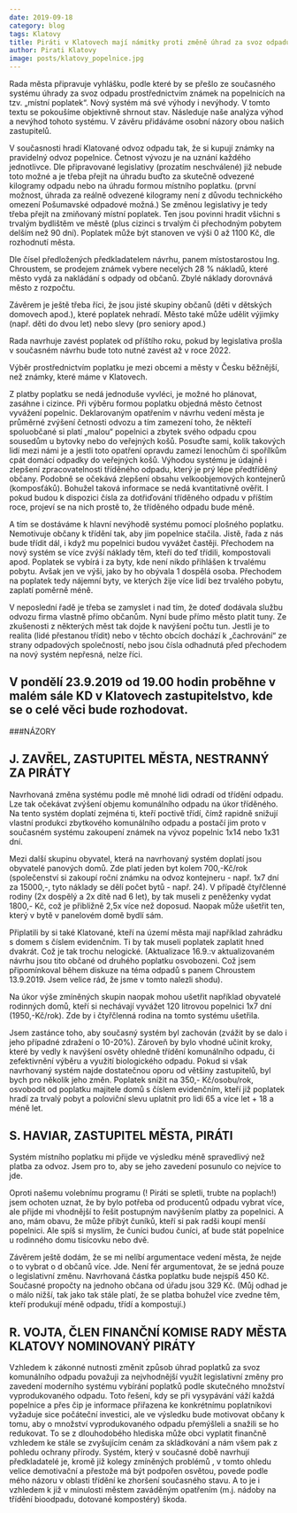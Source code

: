 ```yaml
---
date: 2019-09-18
category: blog
tags: Klatovy
title: Piráti v Klatovech mají námitky proti změně úhrad za svoz odpadu prosazované vedením města
author: Pirati Klatovy
image: posts/klatovy_popelnice.jpg
---
```


Rada města připravuje vyhlášku, podle které by se přešlo ze současného systému úhrady za svoz odpadu prostřednictvím známek na popelnicích na tzv. „místní poplatek“. Nový systém má své výhody i nevýhody. V tomto textu se pokoušíme objektivně shrnout stav. Následuje naše analýza výhod a nevýhod tohoto systému. V závěru přidáváme osobní názory obou našich zastupitelů.

V současnosti hradí Klatované odvoz odpadu tak, že si kupují známky na pravidelný odvoz popelnice. Četnost vývozu je na uznání každého jednotlivce. Dle připravované legislativy (prozatím neschválené) již nebude toto možné a je třeba přejít na úhradu buďto za skutečně odvezené kilogramy odpadu nebo na úhradu formou místního poplatku. (první možnost, úhrada za reálně odvezené kilogramy není z důvodu technického omezení Pošumavské odpadové možná.) Se změnou legislativy je tedy třeba přejít na zmiňovaný místní poplatek. Ten jsou povinni hradit všichni s trvalým bydlištěm ve městě (plus cizinci s trvalým či přechodným pobytem delším než 90 dní). Poplatek může být stanoven ve výši 0 až 1100 Kč, dle rozhodnutí města.

Dle čísel předložených předkladatelem návrhu, panem místostarostou Ing. Chroustem, se prodejem známek vybere necelých 28 % nákladů, které město vydá za nakládání s odpady od občanů. Zbylé náklady dorovnává město z rozpočtu.

Závěrem je ještě třeba říci, že jsou jisté skupiny občanů (děti v dětských domovech apod.), které poplatek nehradí. Město také může udělit výjimky (např. děti do dvou let) nebo slevy (pro seniory apod.)

Rada navrhuje zavést poplatek od příštího roku, pokud by legislativa prošla v současném návrhu bude toto nutné zavést až v roce 2022.

Výběr prostřednictvím poplatku je mezi obcemi a městy v Česku běžnější, než známky, které máme v Klatovech.

Z platby poplatku se nedá jednoduše vyvléci, je možné ho plánovat, zasáhne i cizince. Při výběru formou poplatku objedná město četnost vyvážení popelnic. Deklarovaným opatřením v návrhu vedení města je průměrné zvýšení četnosti odvozu a tím zamezení toho, že někteří spoluobčané si platí „malou“ popelnici a zbytek svého odpadu cpou sousedům u bytovky nebo do veřejných košů. Posuďte sami, kolik takových lidí mezi námi je a jestli toto opatření opravdu zamezí lenochům či spořílkům cpát domácí odpadky do veřejných košů. Výhodou systému je údajně i zlepšení zpracovatelnosti tříděného odpadu, který je prý lépe předtříděný občany. Podobně se očekává zlepšení obsahu velkoobjemových kontejnerů (komposťáků). Bohužel taková informace se nedá kvantitativně ověřit. I pokud budou k dispozici čísla za dotřiďování tříděného odpadu v příštím roce, projeví se na nich prostě to, že tříděného odpadu bude méně.

A tím se dostáváme k hlavní nevýhodě systému pomocí plošného poplatku. Nemotivuje občany k třídění tak, aby jim popelnice stačila. Jistě, řada z nás bude třídit dál, i když mu popelnici budou vyvážet častěji. Přechodem na nový systém se více zvýší náklady těm, kteří do teď třídili, kompostovali apod. Poplatek se vybírá i za byty, kde není nikdo přihlášen k trvalému pobytu. Avšak jen ve výši, jako by ho obývala 1 dospělá osoba. Přechodem na poplatek tedy nájemní byty, ve kterých žije více lidí bez trvalého pobytu, zaplatí poměrně méně.

V neposlední řadě je třeba se zamyslet i nad tím, že doteď dodávala službu odvozu firma vlastně přímo občanům. Nyní bude přímo město platit tuny. Ze zkušenosti z některých měst tak dojde k navýšení počtu tun. Jestli je to realita (lidé přestanou třídit) nebo v těchto obcích dochází k „čachrování“ ze strany odpadových společností, nebo jsou čísla odhadnutá před přechodem na nový systém nepřesná, nelze říci.

## V pondělí 23.9.2019 od 19.00 hodin proběhne v malém sále KD v Klatovech zastupitelstvo, kde se o celé věci bude rozhodovat.

###NÁZORY
## J. ZAVŘEL, ZASTUPITEL MĚSTA, NESTRANNÝ ZA PIRÁTY
Navrhovaná změna systému podle mě mnohé lidi odradí od třídění odpadu. Lze tak očekávat zvýšení objemu komunálního odpadu na úkor tříděného. Na tento systém doplatí zejména ti, kteří poctivě třídí, čímž rapidně snižují vlastní produkci zbytkového komunálního odpadu a postačí jim proto v současném systému zakoupení známek na vývoz popelnic 1x14 nebo 1x31 dní.

Mezi další skupinu obyvatel, která na navrhovaný systém doplatí jsou obyvatelé panových domů. Zde platí jeden byt kolem 700,-Kč/rok (společenství si zakoupí roční známku na odvoz kontejneru - např. 1x7 dní za 15000,-, tyto náklady se dělí počet bytů - např. 24). V případě čtyřčlenné rodiny (2x dospělý a 2x dítě nad 6 let), by tak museli z peněženky vydat 1800,- Kč, což je přibližně 2,5x více než doposud. Naopak může ušetřit ten, který v bytě v panelovém domě bydlí sám.

Připlatili by si také Klatované, kteří na území města mají například zahrádku s domem s číslem evidenčním. Ti by tak museli poplatek zaplatit hned dvakrát. Což je tak trochu nelogické. (Aktualizace 16.9.:v aktualizovaném návrhu jsou tito občané od druhého poplatku osvobozeni. Což jsem připomínkoval během diskuze na téma odpadů s panem Chroustem 13.9.2019. Jsem velice rád, že jsme v tomto nalezli shodu).

Na úkor výše zmíněných skupin naopak mohou ušetřit například obyvatelé rodinných domů, kteří si nechávají vyvážet 120 litrovou popelnici 1x7 dní (1950,-Kč/rok). Zde by i čtyřčlenná rodina na tomto systému ušetřila. 

Jsem zastánce toho, aby současný systém byl zachován (zvážit by se dalo i jeho případné zdražení o 10-20%). Zároveň by bylo vhodné učinit kroky, které by vedly k navýšení osvěty ohledně třídění komunálního odpadu, či zefektivnění výběru a využití biologického odpadu. Pokud si však navrhovaný systém najde dostatečnou oporu od většiny zastupitelů, byl bych pro několik jeho změn. Poplatek snížit na 350,- Kč/osobu/rok, osvobodit od poplatku majitele domů s číslem evidenčním, kteří již poplatek hradí za trvalý pobyt a poloviční slevu uplatnit pro lidi 65 a více let + 18 a méně let. 

## S. HAVIAR, ZASTUPITEL MĚSTA, PIRÁTI
Systém místního poplatku mi přijde ve výsledku méně spravedlivý než platba za odvoz. Jsem pro to, aby se jeho zavedení posunulo co nejvíce to jde.

Oproti našemu volebnímu programu (! Piráti se spletli, trubte na poplach!) jsem ochoten uznat, že by bylo potřeba od producentů odpadu vybrat více, ale přijde mi vhodnější to řešit postupným navýšením platby za popelnici. A ano, mám obavu, že může přibýt čuníků, kteří si pak radši koupí menší popelnici. Ale spíš si myslím, že čuníci budou čuníci, ať bude stát popelnice u rodinného domu tisícovku nebo dvě.

Závěrem ještě dodám, že se mi nelíbí argumentace vedení města, že nejde o to vybrat o d občanů více. Jde. Není fér argumentovat, že se jedná pouze o legislativní změnu. Navrhovaná částka poplatku bude nejspíš 450 Kč. Současné propočty na jednoho občana od úřadu jsou 329 Kč. (Můj odhad je o málo nižší, tak jako tak stále platí, že se platba bohužel více zvedne těm, kteří produkují méně odpadu, třídí a kompostují.)

## R. VOJTA, ČLEN FINANČNÍ KOMISE RADY MĚSTA KLATOVY NOMINOVANÝ PIRÁTY
Vzhledem k zákonné nutnosti změnit způsob úhrad poplatků za svoz komunálního odpadu považuji za nejvhodnější využít legislativní změny pro zavedení moderního systému vybírání poplatků podle skutečného množství vyprodukovaného odpadu. Toto řešení, kdy se při vysypávání váží každá popelnice a přes čip je informace přiřazena ke konkrétnímu poplatníkovi vyžaduje sice počáteční investici, ale ve výsledku bude motivovat občany k tomu, aby o množství vyprodukovaného odpadu přemýšleli a snažili se ho redukovat. To se z dlouhodobého hlediska může obci vyplatit finančně vzhledem ke stále se zvyšujícím cenám za skládkování a nám všem pak z pohledu ochrany přírody. Systém, který v současné době navrhují předkladatelé je, kromě již kolegy zmíněných problémů , v tomto ohledu velice demotivační a přestože má být podpořen osvětou, povede podle mého názoru v oblasti třídění ke zhoršení současného stavu. A to je i vzhledem k již v minulosti městem zaváděným opatřením (m.j. nádoby na třídění bioodpadu, dotované kompostéry) škoda.

